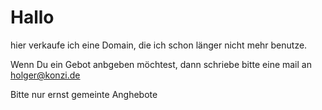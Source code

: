 # Hallo 

hier verkaufe ich eine Domain, die ich schon länger nicht mehr benutze. 

Wenn Du ein Gebot anbgeben möchtest, dann schriebe bitte eine mail an <holger@konzi.de>

Bitte nur ernst gemeinte Anghebote

